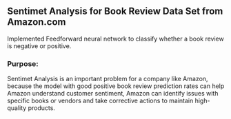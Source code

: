 ## Sentimet Analysis for Book Review Data Set from Amazon.com 
Implemented Feedforward neural network to classify whether a book review is negative or positive.

### Purpose:
Sentimet Analysis is an important problem for a company like Amazon, because the model with good positive book review prediction rates can help Amazon understand customer sentiment, Amazon can identify issues with specific books or vendors and take corrective actions to maintain high-quality products.
